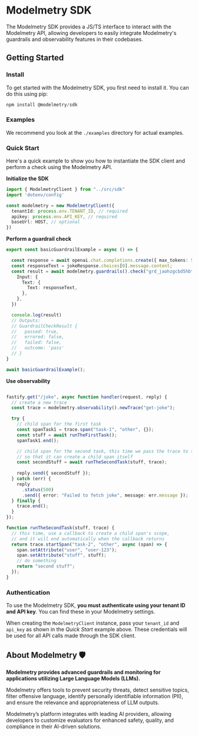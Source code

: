 # Modelmetry SDK

The Modelmetry SDK provides a JS/TS interface to interact with the Modelmetry API, allowing developers to easily integrate Modelmetry's guardrails and observability features in their codebases.

## Getting Started

### Install

To get started with the Modelmetry SDK, you first need to install it. You can do this using pip:

```ts
npm install @modelmetry/sdk
```

### Examples

We recommend you look at the `./examples` directory for actual examples.

### Quick Start

Here's a quick example to show you how to instantiate the SDK client and perform a check using the Modelmetry API.

**Initialize the SDK**

```ts
import { ModelmetryClient } from "../src/sdk"
import 'dotenv/config'

const modelmetry = new ModelmetryClient({
  tenantId: process.env.TENANT_ID, // required
  apikey: process.env.API_KEY, // required
  baseUrl: HOST, // optional
})

```

**Perform a guardrail check**

```ts
export const basicGuardrailExample = async () => {

  const response = await openai.chat.completions.create({ max_tokens: 500, model, messages });
  const responseText = jokeResponse.choices[0].message.content;
  const result = await modelmetry.guardrails().check("grd_jaohzgcbd5hbt1grwmvp", {
    Input: {
      Text: {
        Text: responseText,
      },
    },
  })

  console.log(result)
  // Outputs:
  // GuardrailCheckResult {
  //   passed: true,
  //   errored: false,
  //   failed: false,
  //   outcome: 'pass'
  // }
}

await basicGuardrailExample();
```

**Use observability**

```ts

fastify.get("/joke", async function handler(request, reply) {
  // create a new trace
  const trace = modelmetry.observability().newTrace("get-joke");

  try {
    // child span for the first task
    const spanTask1 = trace.span("task-1", "other", {});
    const stuff = await runTheFirstTask();
    spanTask1.end();

    // child span for the second task, this time we pass the trace to the task
    // so that it can create a child span itself
    const secondStuff = await runTheSecondTask(stuff, trace);
    
    reply.send({ secondStuff });
  } catch (err) {
    reply
      .status(500)
      .send({ error: "Failed to fetch joke", message: err.message });
  } finally {
    trace.end();
  }
});

function runTheSecondTask(stuff, trace) {
  // this time, use a callback to create a child span's scope,
  // and it will end automatically when the callback returns
  return trace.startSpan("task-2", "other", async (span) => {
    span.setAttribute("user", "user-123");
    span.setAttribute("stuff", stuff);
    // do something
    return "second stuff";
  });
}
```

### Authentication

To use the Modelmetry SDK, **you must authenticate using your tenant ID and API key**. You can find these in your Modelmetry settings.

When creating the `ModelmetryClient` instance, pass your `tenant_id` and `api_key` as shown in the *Quick Start* example above. These credentials will be used for all API calls made through the SDK client.

## About Modelmetry 🛡️

**Modelmetry provides advanced guardrails and monitoring for applications utilizing Large Language Models (LLMs).**

Modelmetry offers tools to prevent security threats, detect sensitive topics, filter offensive language, identify personally identifiable information (PII), and ensure the relevance and appropriateness of LLM outputs.

Modelmetry’s platform integrates with leading AI providers, allowing developers to customize evaluators for enhanced safety, quality, and compliance in their AI-driven solutions.